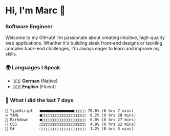 # Hi, I'm Marc 👋 
### Software Engineer

Welcome to my GitHub! I'm passionate about creating intuitive, high-quality web applications. Whether it's building sleek front-end designs or tackling complex back-end challenges, I'm always eager to learn and improve my skills.  

### 🌍 Languages I Speak  
- 🇩🇪 **German** (Native)  
- 🇬🇧 **English** (Fluent)

### 🤯 What I did the last 7 days

```
🔷 TypeScript   ■■■■■■■■■■■■■■■□□□□□ 78.6% (6 hrs 7 mins)
⚙️ YAML         ■□□□□□□□□□□□□□□□□□□□  6.2% (0 hrs 28 mins)
📝 Markdown     ■□□□□□□□□□□□□□□□□□□□  6.0% (0 hrs 27 mins)
🎨 CSS          □□□□□□□□□□□□□□□□□□□□  4.9% (0 hrs 22 mins)
🔷 C#           □□□□□□□□□□□□□□□□□□□□  1.2% (0 hrs 5 mins)
```